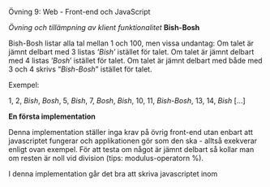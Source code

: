Övning 9: Web - Front-end och JavaScript

*Övning och tillämpning av klient funktionalitet* **Bish-Bosh**

Bish-Bosh listar alla tal mellan 1 och 100, men vissa undantag: Om talet är jämnt delbart med 3 listas *‘Bish’* istället för talet. Om talet är jämnt delbart med 4 listas ‘*Bosh*’ istället för talet. Om talet är jämnt delbart med både med 3 och 4 skrivs “*Bish-Bosh*” istället för talet.

Exempel:

1, 2, *Bish*, *Bosh*, 5, *Bish*, 7, *Bosh*, *Bish*, 10, 11, *Bish-Bosh*, 13, 14, *Bish* [...]

**En första implementation**

Denna implementation ställer inga krav på övrig front-end utan enbart att javascriptet fungerar och applikationen gör som den ska - alltså exekverar enligt ovan exempel. För att testa om något är jämnt delbart så kollar man om resten är noll vid division (tips: modulus-operatorn %).

I denna implementation går det bra att skriva javascriptet inom <script>-taggar direkt i HTML-filen och göra sina utskrifter till konsolen.

**En andra implementation: Bish-Bosh 2.0**

Nu skall ni skriva om *Bish-Bosh* med ett visuellt gränssnitt och presentation på en HTML-sida. Ni skall även låta en användare sätta indata, alltså:

Vilken siffra som är Bish (tidigare 3), vilken siffra som är Bosh (tidigare 4) och hur långt loopen skall gå (tidigare 100) inga negativa värden tillåts.

- Det skall användas variabler för:
  - Loop tal (alltså vart loopen ska sluta)
  - Första divisionstal (det som ska ersättas med Bish)
  - Andra divisionstal (det som ska ersättas med Bosh)
- Ett webbaserat UI som innehåller:
  - Inputfält för ovanstående variabler
  - En header (Bish-Bosh 2.0)
  - En footer med ert namn och copyright
  - En text som förklarar ‘Bish-Bosh’ och i vilket syfte ni skapat sidan.
  - En presentation av talen
- Separata filer:
- index.html
- style.css
- bishbosh.js

För att uppdatera det faktiska innehållet på sidan så kan ni hitta bra material här: <http://www.w3schools.com/js/js_intro.asp>

Som vi lärt oss i andra kursavsnitt så vill jag att ni håller era script i en separat fil för att sedan referera den från HTML-dokument.

**Inga script referenser eller liknande i HTML-dokumentet såsom onclick!**
